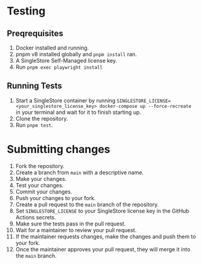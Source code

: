 # Testing

## Preqrequisites

1.  Docker installed and running.
2.  pnpm v8 installed globally and `pnpm install` ran.
3.  A SingleStore Self-Managed license key.
4.  Run `pnpm exec playwright install`

## Running Tests

1.  Start a SingleStore container by running `SINGLESTORE_LICENSE=<your_singlestore_license_key> docker-compose up --force-recreate` in your terminal and wait for it to finish starting up.
2.  Clone the repository.
3.  Run `pnpm test`.

# Submitting changes

1.  Fork the repository.
2.  Create a branch from `main` with a descriptive name.
3.  Make your changes.
4.  Test your changes.
5.  Commit your changes.
6.  Push your changes to your fork.
7.  Create a pull request to the `main` branch of the repository.
8.  Set `SINGLESTORE_LICENSE` to your SingleStore license key in the GitHub Actions secrets.
9.  Make sure the tests pass in the pull request.
10. Wait for a maintainer to review your pull request.
11. If the maintainer requests changes, make the changes and push them to your fork.
12. Once the maintainer approves your pull request, they will merge it into the `main` branch.
